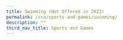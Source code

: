 ```yaml
---
title: Swimming (Not Offered in 2023)
permalink: /cca/sports-and-games/swimming/
description: ""
third_nav_title: Sports and Games
---
```

